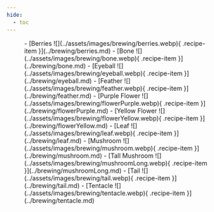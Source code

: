 ```yaml
---
hide:
  - toc
---
```


<figure markdown="1">
<div class="grid cards" markdown>
- [Berries ![](../assets/images/brewing/berries.webp){ .recipe-item }](../brewing/berries.md)  
- [Bone ![](../assets/images/brewing/bone.webp){ .recipe-item }](../brewing/bone.md)  
- [Eyeball ![](../assets/images/brewing/eyeball.webp){ .recipe-item }](../brewing/eyeball.md)  
- [Feather ![](../assets/images/brewing/feather.webp){ .recipe-item }](../brewing/feather.md)  
- [Purple Flower ![](../assets/images/brewing/flowerPurple.webp){ .recipe-item }](../brewing/flowerPurple.md)  
- [Yellow Flower ![](../assets/images/brewing/flowerYellow.webp){ .recipe-item }](../brewing/flowerYellow.md)  
- [Leaf ![](../assets/images/brewing/leaf.webp){ .recipe-item }](../brewing/leaf.md)  
- [Mushroom ![](../assets/images/brewing/mushroom.webp){ .recipe-item }](../brewing/mushroom.md)  
- [Tall Mushroom ![](../assets/images/brewing/mushroomLong.webp){ .recipe-item }](../brewing/mushroomLong.md)  
- [Tail ![](../assets/images/brewing/tail.webp){ .recipe-item }](../brewing/tail.md)  
- [Tentacle ![](../assets/images/brewing/tentacle.webp){ .recipe-item }](../brewing/tentacle.md)  
</div>
</figure>